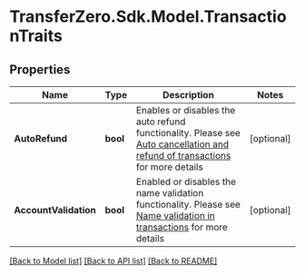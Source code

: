 
# TransferZero.Sdk.Model.TransactionTraits

## Properties

Name | Type | Description | Notes
------------ | ------------- | ------------- | -------------
**AutoRefund** | **bool** | Enables or disables the auto refund functionality. Please see [Auto cancellation and refund of transactions](https://docs.transferzero.com/docs/additional-features/#auto-cancellation-and-refund-of-transactions) for more details | [optional] 
**AccountValidation** | **bool** | Enabled or disables the name validation functionality. Please see [Name validation in transactions](https://docs.transferzero.com/docs/additional-features/#name-validation-in-transactions) for more details | [optional] 

[[Back to Model list]](../README.md#documentation-for-models)
[[Back to API list]](../README.md#documentation-for-api-endpoints)
[[Back to README]](../README.md)

